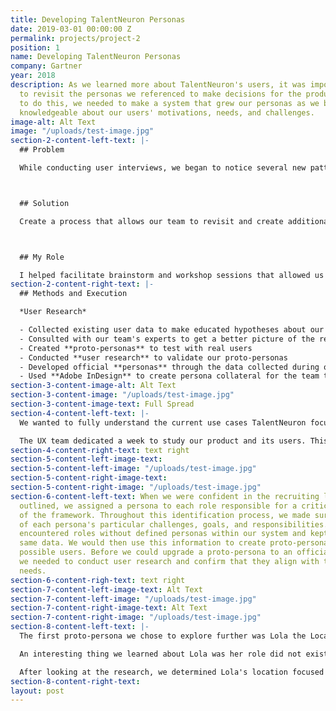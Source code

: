 ```yaml
---
title: Developing TalentNeuron Personas
date: 2019-03-01 00:00:00 Z
permalink: projects/project-2
position: 1
name: Developing TalentNeuron Personas
company: Gartner
year: 2018
description: As we learned more about TalentNeuron's users, it was important for us
  to revisit the personas we referenced to make decisions for the product. In order
  to do this, we needed to make a system that grew our personas as we became more
  knowledgeable about our users' motivations, needs, and challenges.
image-alt: Alt Text
image: "/uploads/test-image.jpg"
section-2-content-left-text: |-
  ## Problem

  While conducting user interviews, we began to notice several new patterns in our user base and some of our users' processes and motivations became clearer. We also discovered new sets of core users that we had not considered before. Because of this data, we needed to re-visit our personas so we could make sure we were making the right product decisions for all of our users.



  ## Solution

  Create a process that allows our team to revisit and create additional personas when we collect data in user research that gives us new and additive information about our users.



  ## My Role

  I helped facilitate brainstorm and workshop sessions that allowed us to learn and think critically about our users, developed proto-personas and identified key users we wanted to test and validate for, collected data on users through user research, and helped distribute updated personas across the TalentNeuron organization.
section-2-content-right-text: |-
  ## Methods and Execution

  *User Research*

  - Collected existing user data to make educated hypotheses about our users
  - Consulted with our team's experts to get a better picture of the recruiting process as a whole
  - Created **proto-personas** to test with real users
  - Conducted **user research** to validate our proto-personas
  - Developed official **personas** through the data collected during our user research
  - Used **Adobe InDesign** to create persona collateral for the team to use when developing features for the product
section-3-content-image-alt: Alt Text
section-3-content-image: "/uploads/test-image.jpg"
section-3-content-image-text: Full Spread
section-4-content-left-text: |-
  We wanted to fully understand the current use cases TalentNeuron focuses on and how they help our users before defining how we will develop our personas. To achieve this, we needed to analyze the full recruiting life cycle and identify when and why users use our data within this process.

  The UX team dedicated a week to study our product and its users. This process included a variety of workshops and brainstorming sessions that helped guide conversations. We brought in colleagues from across the TalentNeuron organization who gave their input on our analysis based on their expertise within the business. They allowed us to address the concepts we overlooked and gave us a better understanding of what other factors could be affecting our users. Many of these experts were from our Product, Data Science, Customer Support, and Customer Service teams.
section-4-content-right-text: text right
section-5-content-left-image-text: 
section-5-content-left-image: "/uploads/test-image.jpg"
section-5-content-right-image-text: 
section-5-content-right-image: "/uploads/test-image.jpg"
section-6-content-left-text: When we were confident in the recruiting life cycle we
  outlined, we assigned a persona to each role responsible for a critical component
  of the framework. Throughout this identification process, we made sure to keep track
  of each persona's particular challenges, goals, and responsibilities. We quickly
  encountered roles without defined personas within our system and kept track of the
  same data. We would then use this information to create proto-personas for these
  possible users. Before we could upgrade a proto-persona to an official persona,
  we needed to conduct user research and confirm that they align with the business'
  needs.
section-6-content-righ-text: text right
section-7-content-left-image-text: Alt Text
section-7-content-left-image: "/uploads/test-image.jpg"
section-7-content-right-image-text: Alt Text
section-7-content-right-image: "/uploads/test-image.jpg"
section-8-content-left-text: |-
  The first proto-persona we chose to explore further was Lola the Location Optimizer (working title). We defined most of Lola's interactions in our platform around location-based questions: i.e., how much is this location going to cost, what are the demographics of the area, what is the population, and other like questions. We already encountered several users in previous user research sessions that fit her profile and her active presence in the platform identified her as a primary user. To learn more about Lola, we reached out to users who matched her profile and asked them questions. The goal of this was to gather data about how they work and what their goals and challenges were. We also walked them through user tests to identify any similar behaviors and thoughts that these users might have when completing a task for a goal. These exercises gave us direct insight into what their roles were within their organizations and what their workflows looked like. We would take this data and compare it to our proto-persona to determine its validity.

  An interesting thing we learned about Lola was her role did not exist in many organizations due to how relatively new it was in the overall HR structure. Many of the businesses that hired Lolas specifically were more data-driven with larger HR departments. She did exist in other organizations at different capacities, however. Lola was often someone with a data analyst background who transitioned into talent analytics and was responsible for several aspects of the talent side of the business. She would solve problems for location-specific questions but would also develop analyses for the roles and skills needed within the organization. It was for this reason that we ended up debating on what title and responsibility scope to give Lola.

  After looking at the research, we determined Lola's location focused use case valid and increased the importance of talent data needed within her process. We went through many iterations of her title initially and settled on Strategic Workforce Analyst due to her main goal: create a data-backed analysis that recommends the best locations to consider developing based on location, talent, and other factors.
section-8-content-right-text: 
layout: post
---
```


